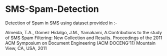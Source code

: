 # SMS-Spam-Detection
Detection of Spam in SMS using dataset provided in :-

Almeida, T.A., Gómez Hidalgo, J.M., Yamakami, A.Contributions to the study of SMS Spam Filtering: New Collection and Results.
Proceedings of the 2011 ACM Symposium on Document Engineering (ACM DOCENG'11) Mountain View, CA, USA, 2011 
